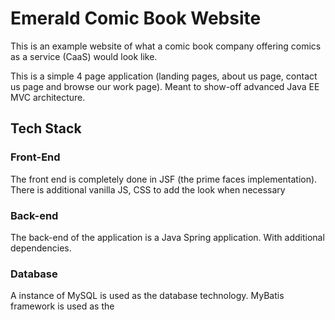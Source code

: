# Emerald Comic Book Website

This is an example website of what a comic book company offering comics as a service (CaaS) would look like.


This is a simple 4 page application (landing pages, about us page, contact us page and browse our work page). Meant to show-off advanced Java EE MVC architecture.

## Tech Stack

### Front-End

The front end is completely done in JSF (the prime faces implementation). There is additional vanilla JS, CSS to add the look when necessary

### Back-end

The back-end of the application is a Java Spring application. With additional dependencies.

### Database

A instance of MySQL is used as the database technology. MyBatis framework is used as the